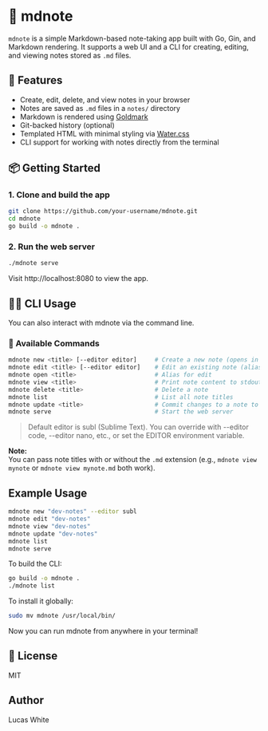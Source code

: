 # 📘 mdnote

`mdnote` is a simple Markdown-based note-taking app built with Go, Gin, and Markdown rendering. It supports a web UI and a CLI for creating, editing, and viewing notes stored as `.md` files.

## 🚀 Features

- Create, edit, delete, and view notes in your browser
- Notes are saved as `.md` files in a `notes/` directory
- Markdown is rendered using [Goldmark](https://github.com/yuin/goldmark)
- Git-backed history (optional)
- Templated HTML with minimal styling via [Water.css](https://watercss.kognise.dev/)
- CLI support for working with notes directly from the terminal

## 📦 Getting Started

### 1. Clone and build the app

```bash
git clone https://github.com/your-username/mdnote.git
cd mdnote
go build -o mdnote .
```

### 2. Run the web server

```bash
./mdnote serve
```
Visit http://localhost:8080 to view the app.

## 🧑‍💻 CLI Usage

You can also interact with mdnote via the command line.

### 🔧 Available Commands

```bash
mdnote new <title> [--editor editor]     # Create a new note (opens in editor)
mdnote edit <title> [--editor editor]    # Edit an existing note (alias: open)
mdnote open <title>                      # Alias for edit
mdnote view <title>                      # Print note content to stdout
mdnote delete <title>                    # Delete a note
mdnote list                              # List all note titles
mdnote update <title>                    # Commit changes to a note to git
mdnote serve                             # Start the web server
```

> Default editor is subl (Sublime Text). You can override with --editor code, --editor nano, etc., or set the EDITOR environment variable.

**Note:**  
You can pass note titles with or without the `.md` extension (e.g., `mdnote view mynote` or `mdnote view mynote.md` both work).

## Example Usage

```bash
mdnote new "dev-notes" --editor subl
mdnote edit "dev-notes"
mdnote view "dev-notes"
mdnote update "dev-notes"
mdnote list
mdnote serve
```

To build the CLI:

```bash
go build -o mdnote .
./mdnote list
```

To install it globally:
```bash
sudo mv mdnote /usr/local/bin/
```

Now you can run mdnote from anywhere in your terminal!

## 📄 License

MIT

## Author

Lucas White